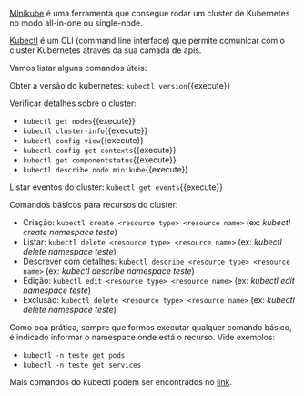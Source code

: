 [Minikube](https://kubernetes.io/docs/tasks/tools/install-minikube/) é uma ferramenta que consegue rodar um cluster de Kubernetes no modo all-in-one ou single-node.

[Kubectl](https://kubernetes.io/docs/tasks/tools/install-kubectl/) é um CLI (command line interface) que permite comunicar com o cluster Kubernetes através da sua camada de apis.

Vamos listar alguns comandos úteis:

Obter a versão do kubernetes: `kubectl version`{{execute}}

Verificar detalhes sobre o cluster:

- `kubectl get nodes`{{execute}}
- `kubectl cluster-info`{{execute}}
- `kubectl config view`{{execute}}
- `kubectl config get-contexts`{{execute}}
- `kubectl get componentstatus`{{execute}}
- `kubectl describe node minikube`{{execute}}

Listar eventos do cluster: `kubectl get events`{{execute}}

Comandos básicos para recursos do cluster:
- Criação: `kubectl create <resource type> <resource name>`  (ex: *kubectl create namespace teste*)
- Listar: `kubectl delete <resource type> <resource name>` (ex: *kubectl delete namespace teste*)
- Descrever com detalhes: `kubectl describe <resource type> <resource name>` (ex: *kubectl describe namespace teste*)
- Edição: `kubectl edit <resource type> <resource name>` (ex: *kubectl edit namespace teste*)
- Exclusão: `kubectl delete <resource type> <resource name>` (ex: *kubectl delete namespace teste*)

Como boa prática, sempre que formos executar qualquer comando básico, é indicado informar o namespace onde está o recurso. Vide exemplos:
- `kubectl -n teste get pods`
- `kubectl -n teste get services`

Mais comandos do kubectl podem ser encontrados no [link](https://kubernetes.io/docs/reference/generated/kubectl/kubectl-commands).